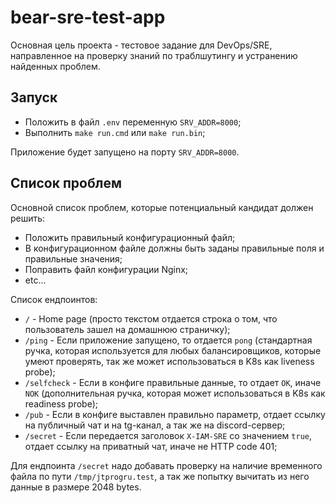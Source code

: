 # bear-sre-test-app

Основная цель проекта - тестовое задание для DevOps/SRE, направленное на проверку знаний по траблшутингу и устранению найденных проблем.

## Запуск

- Положить в файл `.env` переменную `SRV_ADDR=8000`;
- Выполнить `make run.cmd` или `make run.bin`;

Приложение будет запущено на порту `SRV_ADDR=8000`.

## Список проблем

Основной список проблем, которые потенциальный кандидат должен решить:

- Положить правильный конфигурационный файл;
- В конфигурационном файле должны быть заданы правильные поля и правильные значения;
- Поправить файл конфигурации Nginx;
- etc...

Список ендпоинтов:

- `/` - Home page (просто текстом отдается строка о том, что пользователь зашел на домашнюю страничку);
- `/ping` - Если приложение запущено, то отдается `pong` (стандартная ручка, которая используется для любых балансировщиков, которые умеют проверять, так же может использоваться в K8s как liveness probe);
- `/selfcheck` - Если в конфиге правильные данные, то отдает `OK`, иначе `NOK` (дополнительная ручка, которая может использоваться в K8s как readiness probe);
- `/pub` - Если в конфиге выставлен правильно параметр, отдает ссылку на публичный чат и на tg-канал, а так же на discord-сервер;
- `/secret` - Если передается заголовок `X-IAM-SRE` со значением `true`, отдает ссылку на приватный чат, иначе не HTTP code 401;

Для ендпоинта `/secret` надо добавать проверку на наличие временного файла по пути `/tmp/jtprogru.test`, а так же попытку вычитать из него данные в размере 2048 bytes.
